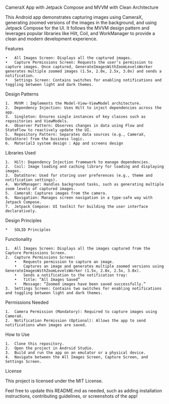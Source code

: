CameraX App with Jetpack Compose and MVVM with Clean Architecture

This Android app demonstrates capturing images using CameraX, generating zoomed versions of the images in the background, and using Jetpack Compose for the UI. It follows the MVVM design pattern and leverages popular libraries like Hilt, Coil, and WorkManager to provide a clean and modern development experience.

Features

	•	All Images Screen: Displays all the captured images.
	•	Capture Permissions Screen: Requests the user’s permission to capture images. Once captured, GenerateImagesWithZoomLevelsWorker generates multiple zoomed images (1.5x, 2.0x, 2.5x, 3.0x) and sends a notification.
	•	Settings Screen: Contains switches for enabling notifications and toggling between light and dark themes.

Design Patterns

	1.	MVVM : Implements the Model-View-ViewModel architecture.
	2.	Dependency Injection: Uses Hilt to inject dependencies across the app.
	3.	Singleton: Ensures single instances of key classes such as repositories and ViewModels.
	4.	Observer Pattern: Observes changes in data using Flow and StateFlow to reactively update the UI.
	5.	Repository Pattern: Separates data sources (e.g., CameraX, DataStore) from the business logic.
 	6. 	Material3 system design : App and screens design

Libraries Used

	1.	Hilt: Dependency Injection framework to manage dependencies.
	2.	Coil: Image loading and caching library for loading and displaying images.
	3.	DataStore: Used for storing user preferences (e.g., theme and notification settings).
	4.	WorkManager: Handles background tasks, such as generating multiple zoom levels of captured images.
	5.	CameraX: Captures images from the camera.
	6.	Navigation: Manages screen navigation in a type-safe way with Jetpack Compose.
	7.	Jetpack Compose: UI toolkit for building the user interface declaratively.

Design Principles

	*	SOLID Principles


Functionality

	1.	All Images Screen: Displays all the images captured from the Capture Permissions Screen.
	2.	Capture Permissions Screen:
    	•	Requests permission to capture an image.
    	•	Captures an image and generates multiple zoomed versions using GenerateImagesWithZoomLevelsWorker (1.5x, 2.0x, 2.5x, 3.0x).
    	•	Sends a notification to the notification tray:
    	•	Title: “All Images Saved”
    	•	Message: “Zoomed images have been saved successfully.”
	3.	Settings Screen: Contains two switches for enabling notifications and toggling between light and dark themes.

Permissions Needed

	1.	Camera Permission (Mandatory): Required to capture images using CameraX.
	2.	Notification Permission (Optional): Allows the app to send notifications when images are saved.

How to Use

	1.	Clone this repository.
	2.	Open the project in Android Studio.
	3.	Build and run the app on an emulator or a physical device.
	4.	Navigate between the All Images Screen, Capture Screen, and Settings Screen.

License

This project is licensed under the MIT License.

Feel free to update this README.md as needed, such as adding installation instructions, contributing guidelines, or screenshots of the app!
